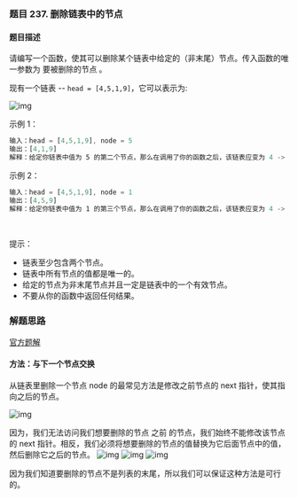 ### 题目 237. 删除链表中的节点
#### 题目描述
请编写一个函数，使其可以删除某个链表中给定的（非末尾）节点。传入函数的唯一参数为 要被删除的节点 。

现有一个链表 -- `head = [4,5,1,9]`，它可以表示为:

![img](237-1.png)

示例 1：

```js
输入：head = [4,5,1,9], node = 5
输出：[4,1,9]
解释：给定你链表中值为 5 的第二个节点，那么在调用了你的函数之后，该链表应变为 4 -> 1 -> 9.
```
示例 2：

```js
输入：head = [4,5,1,9], node = 1
输出：[4,5,9]
解释：给定你链表中值为 1 的第三个节点，那么在调用了你的函数之后，该链表应变为 4 -> 5 -> 9.
```
 

提示：

- 链表至少包含两个节点。
- 链表中所有节点的值都是唯一的。
- 给定的节点为非末尾节点并且一定是链表中的一个有效节点。
- 不要从你的函数中返回任何结果。


### 解题思路
[官方题解](https://leetcode-cn.com/problems/delete-node-in-a-linked-list/solution/shan-chu-lian-biao-zhong-de-jie-dian-by-leetcode/)
#### 方法：与下一个节点交换
从链表里删除一个节点 node 的最常见方法是修改之前节点的 next 指针，使其指向之后的节点。

![img](237-2.png)

因为，我们无法访问我们想要删除的节点 之前 的节点，我们始终不能修改该节点的 next 指针。相反，我们必须将想要删除的节点的值替换为它后面节点中的值，然后删除它之后的节点。
![img](237-3.png)
![img](237-4.png)
![img](237-5.png)

因为我们知道要删除的节点不是列表的末尾，所以我们可以保证这种方法是可行的。

